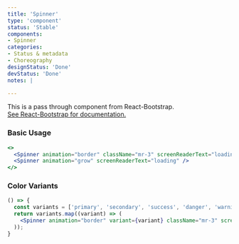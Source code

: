 ```yaml
---
title: 'Spinner'
type: 'component'
status: 'Stable'
components:
- Spinner
categories:
- Status & metadata
- Choreography
designStatus: 'Done'
devStatus: 'Done'
notes: |

---
```


<p>
  This is a pass through component from React-Bootstrap.<br/>
  <a href="https://react-bootstrap.github.io/components/spinners" target="_blank" rel="noopener noreferrer">
    See React-Bootstrap for documentation.
  </a>
</p>

### Basic Usage

```jsx live
<>
  <Spinner animation="border" className="mr-3" screenReaderText="loading" />
  <Spinner animation="grow" screenReaderText="loading" />
</>
```
### Color Variants

```jsx live
() => {
  const variants = ['primary', 'secondary', 'success', 'danger', 'warning', 'info', 'light', 'dark'];
  return variants.map((variant) => (
    <Spinner animation="border" variant={variant} className="mr-3" screenReaderText="loading" />
  ));
}
```
